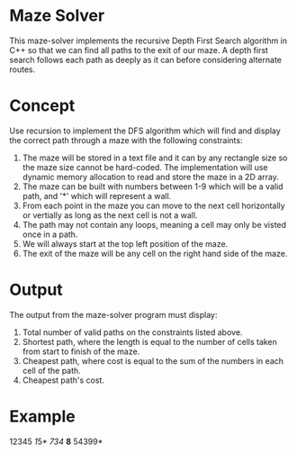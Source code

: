 # Maze Solver

This maze-solver implements the recursive Depth First Search algorithm in C++ so that we can find all paths to the exit of our maze. A depth first search follows each path as deeply as it can before considering alternate routes. 

# Concept

Use recursion to implement the DFS algorithm which will find and display the correct path through a maze with the following constraints:

1. The maze will be stored in a text file and it can by any rectangle size so the maze size cannot be hard-coded. The implementation will use dynamic memory allocation to read and store the maze in a 2D array.
2. The maze can be built with numbers between 1-9 which will be a valid path, and '*' which will represent a wall.
3. From each point in the maze you can move to the next cell horizontally or vertially as long as the next cell is not a wall.
4. The path may not contain any loops, meaning a cell may only be visted once in a path. 
5. We will always start at the top left position of the maze. 
6. The exit of the maze will be any cell on the right hand side of the maze. 

# Output

The output from the maze-solver program must display:

1. Total number of valid paths on the constraints listed above.
2. Shortest path, where the length is equal to the number of cells taken from start to finish of the maze.
3. Cheapest path, where cost is equal to the sum of the numbers in each cell of the path.
4. Cheapest path's cost.

# Example

12345
*1*5*
*734*
**8**
54399*